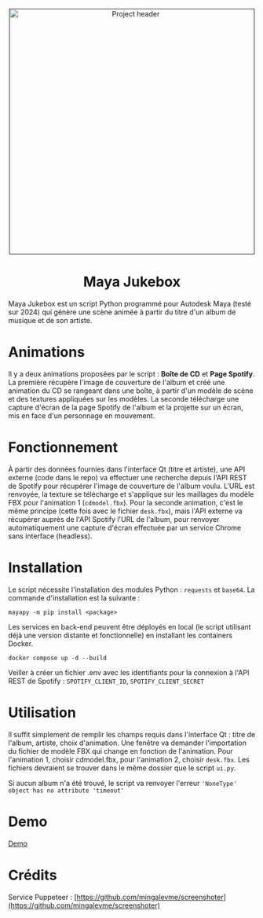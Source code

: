 <p align="center">
  <a href="" rel="noopener">
 <img src="https://i.imgur.com/lVOiXrE.jpeg" width="500px" alt="Project header"></a>
</p>
<h1 align="center">Maya Jukebox</h1>

Maya Jukebox est un script Python programmé pour Autodesk Maya (testé sur 2024) qui génère une scène animée à partir du titre d'un album de musique et de son artiste.

# Animations

Il y a deux animations proposées par le script : **Boîte de CD** et **Page Spotify**.
La première récupère l'image de couverture de l'album et créé une animation du CD se rangeant dans une boîte, à partir d'un modèle de scène et des textures appliquées sur les modèles.
La seconde télécharge une capture d'écran de la page Spotify de l'album et la projette sur un écran, mis en face d'un personnage en mouvement.   

# Fonctionnement

À partir des données fournies dans l'interface Qt (titre et artiste), une API externe (code dans le repo) va effectuer une recherche depuis l'API REST de Spotify pour récupérer l'image de couverture de l'album voulu. L'URL est renvoyée, la texture se télécharge et s'applique sur les maillages du modèle FBX pour l'animation 1 (`cdmodel.fbx`).
Pour la seconde animation, c'est le même principe (cette fois avec le fichier `desk.fbx`), mais l'API externe va récupérer auprès de l'API Spotify l'URL de l'album, pour renvoyer automatiquement une capture d'écran effectuée par un service Chrome sans interface (headless).

# Installation

Le script nécessite l'installation des modules Python : `requests` et `base64`. 
La commande d'installation est la suivante :

    mayapy -m pip install <package>

Les services en back-end peuvent être déployés en local (le script utilisant déjà une version distante et fonctionnelle) en installant les containers Docker.

    docker compose up -d --build

Veiller à créer un fichier .env avec les identifiants pour la connexion à l'API REST de Spotify : `SPOTIFY_CLIENT_ID`, `SPOTIFY_CLIENT_SECRET`

# Utilisation

Il suffit simplement de remplir les champs requis dans l'interface Qt : titre de l'album, artiste, choix d'animation. Une fenêtre va demander l'importation du fichier de modèle FBX qui change en fonction de l'animation. Pour l'animation 1, choisir cdmodel.fbx, pour l'animation 2, choisir `desk.fbx`. Les fichiers devraient se trouver dans le même dossier que le script `ui.py`.

Si aucun album n'a été trouvé, le script va renvoyer l'erreur `'NoneType' object has no attribute 'timeout'`

# Demo

[Demo](https://www.youtube.com/watch?v=oTB_NJbxjmA)

# Crédits

Service Puppeteer : [https://github.com/mingalevme/screenshoter](https://github.com/mingalevme/screenshoter)
